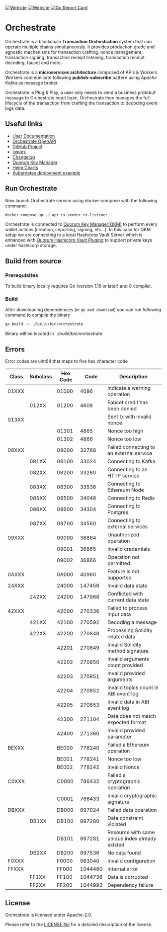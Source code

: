 [![Website](https://img.shields.io/website?label=documentation&url=https%3A%2F%2Fdocs.orchestrate.consensys.net%2F)](https://docs.orchestrate.consensys.net/)
[![Website](https://img.shields.io/website?url=https%3A%2F%2Fconsensys.net%2Forchestrate%2F)](https://consensys.net/quorum/)
[![Go Report Card](https://goreportcard.com/badge/github.com/ConsenSys/orchestrate)](https://goreportcard.com/report/github.com/ConsenSys/orchestrate)

# Orchestrate

Orchestrate is a blockchain **Transaction Orchestration** system that can operate multiple chains simultaneously.
It provides production grade and agnostic mechanisms for transaction crafting, nonce management, transaction signing, transaction receipt listening, transaction receipt decoding, faucet and more.

Orchestrate is a **microservices architecture** composed of APIs & Workers. 
Workers communicate following **publish-subscribe** pattern using *Apache Kafka* as message broker. 

Orchestrate is Plug & Play, a user only needs to send a business protobuf message to Orchestrate input topic,
Orchestrate then manages the full lifecycle of the transaction from crafting the transaction to decoding event logs data.

## Useful links

* [User Documentation](http://docs.orchestrate.consensys.net/)
* [Orchestrate OpenAPI](http://localhost:8031/swagger)
* [GitHub Project](https://github.com/ConsenSys/orchestrate)
* [issues](https://github.com/ConsenSys/orchestrate/issues)
* [Changelog](https://github.com/ConsenSys/orchestrate/blob/main/CHANGELOG.md)
* [Quorum Key Manager](https://github.com/orchestrate/quorum-key-manager)
* [Helm Charts](https://github.com/ConsenSys/orchestrate-helm)
* [Kubernetes deployment example](https://github.com/ConsenSys/orchestrate-kubernetes)

## Run Orchestrate

Now launch Orchestrate service using docker-compose with the following command:

```bash
docker-compose up -d api tx-sender tx-listener
```

Orchestrate is connected to [Quorum Key Manager(QKM)](https://github.com/ConsenSys/quorum-key-manager) to perform every
wallet actions (creation, importing, signing, etc...). In this case for QKM setup we are 
 connecting to a local Hashicorp Vault Server which is enhanced with [Quorum Hashicorp Vault Pluging](https://github.com/ConsenSys/quorum-hashicorp-vault-plugin)
 to support private keys under hashicorp storage. 

## Build from source

### Prerequisites

To build binary locally requires Go (version 1.16 or later) and C compiler. 

### Build

After downloading dependencies (ie `go mod download`) you can run following command to compile the binary

```bash
go build -o ./build/bin/orchestrate
```

Binary will be located in `./build/bin/orchestrate

## Errors

Error codes are uint64 that maps to five hex character code

| Class | Subclass | Hex Code   |  Code     | Description   |
|-------|----------|------------| --------- | --------------|
| 01XXX |          |    01000   | 4096   | Indicate a warning operation               |
|       |   012XX  |    01200   | 4608   | Faucet credit has been denied              |
| 013XX |          |            |        | Sent tx with invalid nonce                 |
|       |          |    01301   | 4865   | Nonce too high                |
|       |          |    01302   | 4866   | Nonce too low                 |
| 08XXX |          |    08000   | 32768  | Failed connecting to an external service   |
|       |   081XX  |    08100   | 33024  | Connecting to Kafka                 |
|       |   082XX  |    08200   | 33280  | Connecting to an HTTP service       |
|       |   083XX  |    08300   | 33536  | Connecting to Ethereum Node  |
|       |   085XX  |    08500   | 34048  | Connecting to Redis                 |
|       |   086XX  |    08600   | 34304  | Connecting to Postgres                 |
|       |   087XX  |    08700   | 34560  | Connecting to external services                 |
| 09XXX |          |    09000   | 36864  | Unauthorized operation                              |
|       |          |    09001   | 36865  | Invalid credentials                        |
|       |          |    09002   | 36866  | Operation not permitted                    |
| 0AXXX |          |    0A000   | 40960  | Feature is not supported                   |
| 24XXX |          |    24000   | 147456 | Invalid data state                     |
|       |   242XX  |    24200   | 147968 | Conflicted with current data state   |
| 42XXX |          |    42000   | 270336 | Failed to process input data                     |
|       |   421XX  |    42100   | 270592 | Decoding a message                 |
|       |   422XX  |    42200   | 270848 | Processing Solidity related data    |
|       |          |    42201   | 270849 | Invalid Solidity method signature          |
|       |          |    42202   | 270850 | Invalid arguments count provided                |
|       |          |    42203   | 270851 | Invalid provided arguments                        |
|       |          |    42204   | 270852 | Invalid topics count in ABI event log          |
|       |          |    42205   | 270853 | Invalid data in ABI event log                  |
|       |          |    42300   | 271104 | Data does not match expected format        |
|       |          |    42400   | 271360 | Invalid provided parameter                  |
| BEXXX |          |    BE000   | 778240 | Failed a Ethereum operation                   |
|       |          |    BE001   | 778241 | Nonce too low            |
|       |          |    BE002   | 778242 | Invalid Nonce            |
| C0XXX |          |    C0000   | 786432 | Failed a cryptographic operation         |
|       |          |    C0001   | 786433 | Invalid cryptographic signature         |
| DBXXX |          |    DB000   | 897024 | Failed data operation               |
|       |   DB1XX  |    DB100   | 897280 | Data constraint violated                   |
|       |          |    DB101   | 897281 | Resource with same unique index already existed   |
|       |   DB2XX  |    DB200   | 897536 | No data found         |
| F0XXX |          |    F0000   | 983040 | Invalid configuration                      |
| FFXXX |          |    FF000   | 1044480 | Internal error                             |
|       |   FF1XX  |    FF100   | 1044736 | Data is corrupted                          |
|       |   FF2XX  |    FF200   | 1044992 | Dependency failure                          |

## License

Orchestrate is licensed under Apache-2.0.

Please refer to the [LICENSE file](LICENSE) for a detailed description of the license.
